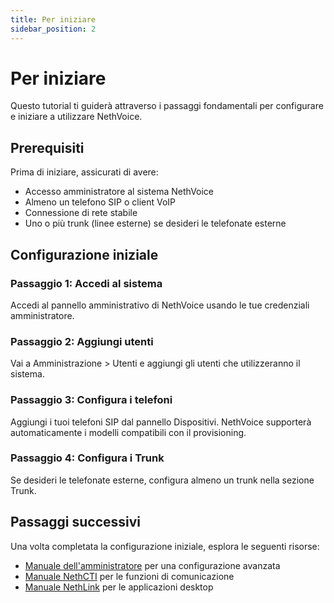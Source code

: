 ```yaml
---
title: Per iniziare
sidebar_position: 2
---
```


# Per iniziare

Questo tutorial ti guiderà attraverso i passaggi fondamentali per configurare e iniziare a utilizzare NethVoice.

## Prerequisiti

Prima di iniziare, assicurati di avere:

- Accesso amministratore al sistema NethVoice
- Almeno un telefono SIP o client VoIP
- Connessione di rete stabile
- Uno o più trunk (linee esterne) se desideri le telefonate esterne

## Configurazione iniziale

### Passaggio 1: Accedi al sistema

Accedi al pannello amministrativo di NethVoice usando le tue credenziali amministratore.

### Passaggio 2: Aggiungi utenti

Vai a Amministrazione > Utenti e aggiungi gli utenti che utilizzeranno il sistema.

### Passaggio 3: Configura i telefoni

Aggiungi i tuoi telefoni SIP dal pannello Dispositivi. NethVoice supporterà automaticamente i modelli compatibili con il provisioning.

### Passaggio 4: Configura i Trunk

Se desideri le telefonate esterne, configura almeno un trunk nella sezione Trunk.

## Passaggi successivi

Una volta completata la configurazione iniziale, esplora le seguenti risorse:

- [Manuale dell'amministratore](../administrator-manual/introduction.md) per una configurazione avanzata
- [Manuale NethCTI](../user-manual/nethcti/index.md) per le funzioni di comunicazione
- [Manuale NethLink](../user-manual/nethlink/index.md) per le applicazioni desktop
